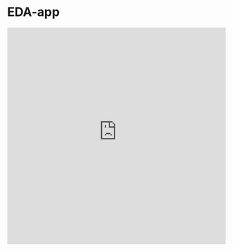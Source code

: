 # EDA-app

<html>
	<head>
		<title>web app</title>
	</head>
	<body>
		<iframe
			src="https://nishant43s-datascience-app.hf.space"
			frameborder="0"
			width="100%"
			height="500"
		></iframe>	
	</body>
</html>

